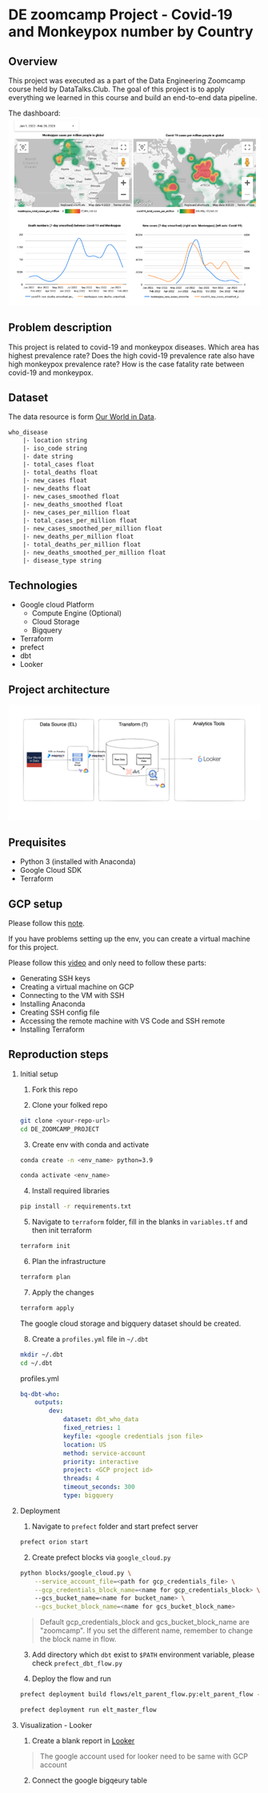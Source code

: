 # DE zoomcamp Project - Covid-19 and Monkeypox number by Country

## Overview

This project was executed as a part of the Data Engineering Zoomcamp course held by DataTalks.Club. The goal of this project is to apply everything we learned in this course and build an end-to-end data pipeline.
  
The dashboard:
![Looker](image/de-looker-dashboard.png)
  
## Problem description

This project is related to covid-19 and monkeypox diseases. Which area has highest prevalence rate? Does the high covid-19 prevalence rate also have high monkeypox prevalence rate? How is the case fatality rate between covid-19 and monkeypox.

## Dataset

The data resource is form [Our World in Data](https://github.com/owid).

```
who_disease  
	|- location string
	|- iso_code string
	|- date string
	|- total_cases float
	|- total_deaths float
	|- new_cases float
	|- new_deaths float
	|- new_cases_smoothed float
	|- new_deaths_smoothed float
	|- new_cases_per_million float
	|- total_cases_per_million float
	|- new_cases_smoothed_per_million float
	|- new_deaths_per_million float 
	|- total_deaths_per_million float 
	|- new_deaths_smoothed_per_million float
	|- disease_type string
```

## Technologies

- Google cloud Platform
  - Compute Engine (Optional)
  - Cloud Storage
  - Bigquery
- Terraform
- prefect
- dbt
- Looker

## Project architecture

![Project architecture](image/de-zoomcamp_project_flow_chart.png)  

## Prequisites

- Python 3 (installed with Anaconda)
- Google Cloud SDK
- Terraform

## GCP setup

Please follow this [note](https://github.com/ziritrion/dataeng-zoomcamp/blob/main/notes/1_intro.md#user-content-gcp-initial-setup).
  
If you have problems setting up the env, you can create a virtual machine for this project.  

Please follow this [video](https://www.youtube.com/watch?v=ae-CV2KfoN0&list=PL3MmuxUbc_hJed7dXYoJw8DoCuVHhGEQb) and only need to follow these parts:  
- Generating SSH keys
- Creating a virtual machine on GCP
- Connecting to the VM with SSH
- Installing Anaconda
- Creating SSH config file
- Accessing the remote machine with VS Code and SSH remote
- Installing Terraform
  
## Reproduction steps

1. Initial setup  

	1. Fork this repo

	2. Clone your folked repo

	```bash
	git clone <your-repo-url>
	cd DE_ZOOMCAMP_PROJECT
	```

	3. Create env with conda and activate
  
	```bash
	conda create -n <env_name> python=3.9
	```
	```bash
	conda activate <env_name>
	```

	4. Install required libraries
  
	```bash
	pip install -r requirements.txt
	```

	5. Navigate to `terraform` folder, fill in the blanks in `variables.tf` and then init terraform
  
	```bash
	terraform init
	```
  
	6. Plan the infrastructure
  
	```bash
	terraform plan
	```
  
	7. Apply the changes
  
	```bash
	terraform apply
	```
	The google cloud storage and bigquery dataset should be created.

	8. Create a `profiles.yml` file in `~/.dbt`
  
	```bash
	mkdir ~/.dbt
	cd ~/.dbt
	```
	profiles.yml
	```yml
	bq-dbt-who:
		outputs:
			dev:
				dataset: dbt_who_data
				fixed_retries: 1
				keyfile: <google credentials json file>
				location: US
				method: service-account
				priority: interactive
				project: <GCP project id>
				threads: 4
				timeout_seconds: 300
				type: bigquery
	```  

2. Deployment  

	1. Navigate to `prefect` folder and start prefect server
  
	```bash
	prefect orion start
	```

	2. Create prefect blocks via `google_cloud.py`
  
	```bash
	python blocks/google_cloud.py \
		--service_account_file=<path for gcp_credentials_file> \
		--gcp_credentials_block_name=<name for gcp_credentials_block> \ 
		--gcs_bucket_name=<name for bucket_name> \
		--gcs_bucket_block_name=<name for gcs_bucket_block_name>
	```
	> Default gcp_credentials_block and gcs_bucket_block_name are "zoomcamp". 
	> If you set the different name, remember to change the block name in flow.

	3. Add directory which `dbt` exist to `$PATH` environment variable, please check `prefect_dbt_flow.py`
  
	4. Deploy the flow and run

	```bash
	prefect deployment build flows/elt_parent_flow.py:elt_parent_flow -n "elt_master_flow" --cron "5 8 * * *" -a
	```
	```bash
	prefect deployment run elt_master_flow
	```

3. Visualization - Looker

	1. Create a blank report in [Looker](https://lookerstudio.google.com/u/1/navigation/reporting)
	> The google account used for looker need to be same with GCP account

	2. Connect the google bigqeury table

